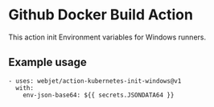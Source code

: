 # Github Docker Build Action

This action init Environment variables for Windows runners.

## Example usage 

```
- uses: webjet/action-kubernetes-init-windows@v1
  with:
    env-json-base64: ${{ secrets.JSONDATA64 }}

```

